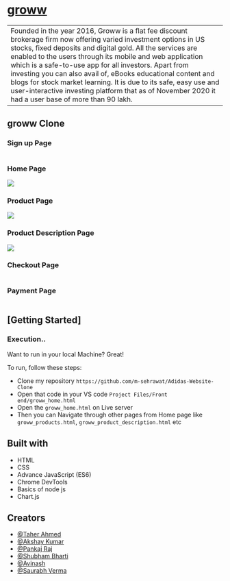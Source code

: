 # [groww](https://www.adidas.co.in/search)

<table>
<tr>
<td>
Founded in the year 2016, Groww is a flat fee discount brokerage firm now offering varied investment options in US stocks, fixed deposits and digital gold.
All the services are enabled to the users through its mobile and web application which is a safe-to-use app for all investors. Apart from investing you can also avail of, eBooks educational content and blogs for stock market learning. It is due to its safe, easy use and user-interactive investing platform that as of November 2020 it had a user base of more than 90 lakh. 

</td>
</tr>
</table>

## groww Clone

### Sign up Page
![]()

### Home Page
![](https://github.com/taherahmed14/Groww-Clone/blob/main/Groww%20Clone%20Screenshots/Groww%20Home%20Page.png)

### Product Page
![](https://github.com/taherahmed14/Groww-Clone/blob/main/Groww%20Clone%20Screenshots/Groww%20Product%20Page.png)

### Product Description Page
![](https://github.com/taherahmed14/Groww-Clone/blob/main/Groww%20Clone%20Screenshots/Groww%20Product%20Description.png)

### Checkout Page
![]()

### Payment Page
![]()



## [Getting Started]

### Execution..
Want to run in your local Machine? Great!

To run, follow these steps:

- Clone my repository `https://github.com/m-sehrawat/Adidas-Website-Clone`
- Open that code in your VS code `Project Files/Front end/groww_home.html`
- Open the `groww_home.html` on Live server
- Then you can Navigate through other pages from Home page like `groww_products.html`, `groww_product_description.html` etc


## Built with 

- HTML
- CSS
- Advance JavaScript (ES6)
- Chrome DevTools
- Basics of node js
- Chart.js

## Creators

- [@Taher Ahmed](https://github.com/taherahmed14)
- [@Akshay Kumar](https://github.com/AkshaykumarG26)
- [@Pankaj Raj](https://github.com/Ipankaj07)
- [@Shubham Bharti](https://github.com/Shubham007-tech)
- [@Avinash](https://github.com/abhi103767)
- [@Saurabh Verma](https://github.com/akasaurabhverma)


